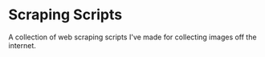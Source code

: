# Scraping Scripts

A collection of web scraping scripts I've made for collecting images off the internet.
